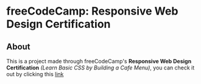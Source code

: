 # freeCodeCamp: Responsive Web Design Certification

## About

This is a project made through freeCodeCamp's **Responsive Web Design Certification** _(Learn Basic CSS by Building a Cafe Menu)_, you can check it out by clicking this [link](https://www.freecodecamp.org/learn/2022/responsive-web-design/#learn-basic-css-by-building-a-cafe-menu)
